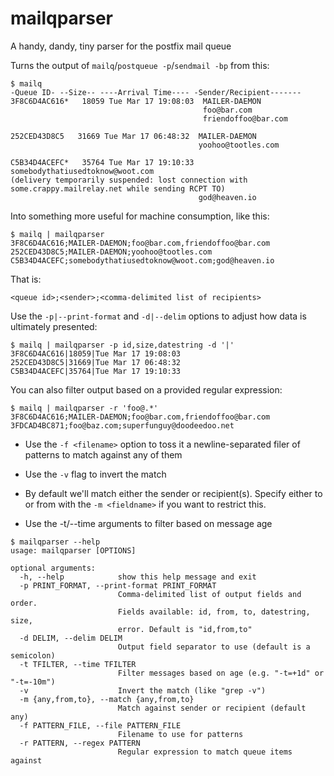 # mailqparser
A handy, dandy, tiny parser for the postfix mail queue

Turns the output of `mailq`/`postqueue -p`/`sendmail -bp` from this:
```
$ mailq
-Queue ID- --Size-- ----Arrival Time---- -Sender/Recipient-------
3F8C6D4AC616*   18059 Tue Mar 17 19:08:03  MAILER-DAEMON
                                           foo@bar.com
                                           friendoffoo@bar.com

252CED43D8C5   31669 Tue Mar 17 06:48:32  MAILER-DAEMON
                                          yoohoo@tootles.com

C5B34D4ACEFC*   35764 Tue Mar 17 19:10:33  somebodythatiusedtoknow@woot.com
(delivery temporarily suspended: lost connection with some.crappy.mailrelay.net while sending RCPT TO)
                                          god@heaven.io
```
Into something more useful for machine consumption, like this:

```
$ mailq | mailqparser
3F8C6D4AC616;MAILER-DAEMON;foo@bar.com,friendoffoo@bar.com
252CED43D8C5;MAILER-DAEMON;yoohoo@tootles.com
C5B34D4ACEFC;somebodythatiusedtoknow@woot.com;god@heaven.io
```

That is:

```
<queue id>;<sender>;<comma-delimited list of recipients>
```

Use the ```-p|--print-format``` and ```-d|--delim``` options to adjust how data is ultimately presented:

```
$ mailq | mailqparser -p id,size,datestring -d '|'
3F8C6D4AC616|18059|Tue Mar 17 19:08:03
252CED43D8C5|31669|Tue Mar 17 06:48:32
C5B34D4ACEFC|35764|Tue Mar 17 19:10:33
```

You can also filter output based on a provided regular expression:

```
$ mailq | mailqparser -r 'foo@.*'
3F8C6D4AC616;MAILER-DAEMON;foo@bar.com,friendoffoo@bar.com
3FDCAD4BC871;foo@baz.com;superfunguy@doodeedoo.net
```
* Use the ```-f <filename>``` option to toss it a newline-separated filer of patterns to match against any of them
* Use the ```-v``` flag to invert the match
* By default we'll match either the sender or recipient(s). Specify either to or from with the ```-m <fieldname>``` if you want to restrict this.

* Use the -t/--time arguments to filter based on message age

```
$ mailqparser --help
usage: mailqparser [OPTIONS]

optional arguments:
  -h, --help            show this help message and exit
  -p PRINT_FORMAT, --print-format PRINT_FORMAT
                        Comma-delimited list of output fields and order.
                        Fields available: id, from, to, datestring, size,
                        error. Default is "id,from,to"
  -d DELIM, --delim DELIM
                        Output field separator to use (default is a semicolon)
  -t TFILTER, --time TFILTER
                        Filter messages based on age (e.g. "-t=+1d" or "-t=-10m")
  -v                    Invert the match (like "grep -v")
  -m {any,from,to}, --match {any,from,to}
                        Match against sender or recipient (default any)
  -f PATTERN_FILE, --file PATTERN_FILE
                        Filename to use for patterns
  -r PATTERN, --regex PATTERN
                        Regular expression to match queue items against
```
